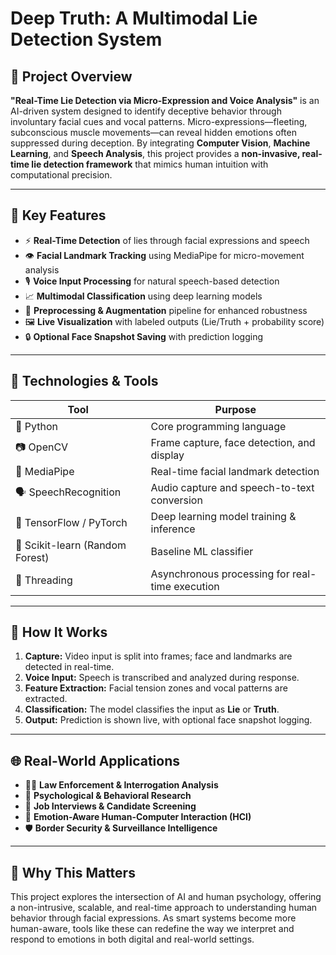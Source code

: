# Deep Truth: A Multimodal Lie Detection System

## 📘 Project Overview

**"Real-Time Lie Detection via Micro-Expression and Voice Analysis"** is an AI-driven system designed to identify deceptive behavior through involuntary facial cues and vocal patterns. Micro-expressions—fleeting, subconscious muscle movements—can reveal hidden emotions often suppressed during deception. By integrating **Computer Vision**, **Machine Learning**, and **Speech Analysis**, this project provides a **non-invasive, real-time lie detection framework** that mimics human intuition with computational precision.

---

## 🧠 Key Features

- ⚡ **Real-Time Detection** of lies through facial expressions and speech
- 👁️ **Facial Landmark Tracking** using MediaPipe for micro-movement analysis
- 🎙️ **Voice Input Processing** for natural speech-based detection
- 📈 **Multimodal Classification** using deep learning models
- 🧰 **Preprocessing & Augmentation** pipeline for enhanced robustness
- 🖼️ **Live Visualization** with labeled outputs (Lie/Truth + probability score)
- 🔒 **Optional Face Snapshot Saving** with prediction logging

---

## 🔧 Technologies & Tools

| Tool            | Purpose                                           |
|------------------|---------------------------------------------------|
| 🐍 Python         | Core programming language                         |
| 📷 OpenCV         | Frame capture, face detection, and display       |
| 🎯 MediaPipe      | Real-time facial landmark detection              |
| 🗣️ SpeechRecognition | Audio capture and speech-to-text conversion     |
| 🤖 TensorFlow / PyTorch | Deep learning model training & inference     |
| 🌲 Scikit-learn (Random Forest) | Baseline ML classifier              |
| 🧵 Threading       | Asynchronous processing for real-time execution |

---

## 🧪 How It Works

1. **Capture:** Video input is split into frames; face and landmarks are detected in real-time.
2. **Voice Input:** Speech is transcribed and analyzed during response.
3. **Feature Extraction:** Facial tension zones and vocal patterns are extracted.
4. **Classification:** The model classifies the input as **Lie** or **Truth**.
5. **Output:** Prediction is shown live, with optional face snapshot logging.

---

## 🌐 Real-World Applications

- 👮‍♂️ **Law Enforcement & Interrogation Analysis**
- 🧠 **Psychological & Behavioral Research**
- 💼 **Job Interviews & Candidate Screening**
- 🤖 **Emotion-Aware Human-Computer Interaction (HCI)**
- 🛡️ **Border Security & Surveillance Intelligence**

---

## 🚀 Why This Matters

This project explores the intersection of AI and human psychology, offering a non-intrusive, scalable, and real-time approach to understanding human behavior through facial expressions. As smart systems become more human-aware, tools like these can redefine the way we interpret and respond to emotions in both digital and real-world settings.
